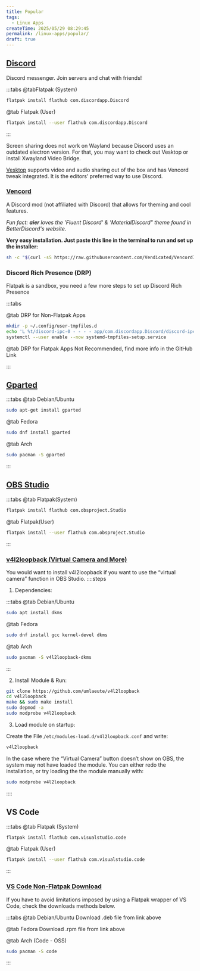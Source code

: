 ```yaml
---
title: Popular
tags:
  - Linux Apps
createTime: 2025/05/29 08:29:45
permalink: /linux-apps/popular/
draft: true
---
```


<!-- <sub>Go back to [Linux Apps Library](README.md)</sub> -->

## [Discord](https://flathub.org/apps/com.discordapp.Discord)

Discord messenger. Join servers and chat with friends!

:::tabs
@tabFlatpak (System)

```bash
flatpak install flathub com.discordapp.Discord
```

@tab Flatpak (User)

```bash
flatpak install --user flathub com.discordapp.Discord
```

:::

Screen sharing does not work on Wayland because Discord uses an outdated electron version. For that, you may want to check out Vesktop or install Xwayland Video Bridge.

[Vesktop](./editors-choice.md#vesktop) supports video and audio sharing out of the box and has Vencord tweak integrated. It is the editors’ preferred way to use Discord.

### [Vencord](https://vencord.dev/download/)

A Discord mod (not affiliated with Discord) that allows for theming and cool features.

_Fun fact: **aier** loves the 'Fluent Discord' & 'MaterialDiscord" theme found in BetterDiscord's website._

**Very easy installation. Just paste this line in the terminal to run and set up the installer:**

```bash
sh -c "$(curl -sS https://raw.githubusercontent.com/Vendicated/VencordInstaller/main/install.sh)"
```

### Discord Rich Presence (DRP)

Flatpak is a sandbox, you need a few more steps to set up Discord Rich Presence

:::tabs

@tab DRP for Non-Flatpak Apps

```bash
mkdir -p ~/.config/user-tmpfiles.d
echo 'L %t/discord-ipc-0 - - - - app/com.discordapp.Discord/discord-ipc-0' > ~/.config/user-tmpfiles.d/discord-rpc.conf
systemctl --user enable --now systemd-tmpfiles-setup.service
```

@tab DRP for Flatpak Apps
Not Recommended, find more info in the GitHub Link

:::

## [Gparted](https://gparted.org/download.php)

:::tabs
@tab Debian/Ubuntu

```bash
sudo apt-get install gparted
```

@tab Fedora

```bash
sudo dnf install gparted
```

@tab Arch

```bash
sudo pacman -S gparted
```

:::

## [OBS Studio](https://flathub.org/apps/com.obsproject.Studio)

:::tabs
@tab Flatpak(System)

```bash
flatpak install flathub com.obsproject.Studio
```

@tab Flatpak(User)

```bash
flatpak install --user flathub com.obsproject.Studio
```

:::

### [v4l2loopback (Virtual Camera and More)](https://github.com/umlaeute/v4l2loopback)

You would want to install v4l2loopback if you want to use the “virtual camera” function in OBS Studio.
::::steps

1. Dependencies:

:::tabs
@tab Debian/Ubuntu

```bash
sudo apt install dkms
```

@tab Fedora

```bash
sudo dnf install gcc kernel-devel dkms
```

@tab Arch

```bash
sudo pacman -S v4l2loopback-dkms
```

:::

2. Install Module & Run:

```bash
git clone https://github.com/umlaeute/v4l2loopback
cd v4l2loopback
make && sudo make install
sudo depmod -a
sudo modprobe v4l2loopback
```

3. Load module on startup:

Create the File `/etc/modules-load.d/v4l2loopback.conf` and write:

```bash
v4l2loopback
```

In the case where the “Virtual Camera” button doesn’t show on OBS, the system may not have loaded the module. You can either redo the installation, or try loading the the module manually with:

```bash
sudo modprobe v4l2loopback
```

::::

## VS Code

:::tabs
@tab Flatpak (System)

```bash
flatpak install flathub com.visualstudio.code
```

@tab Flatpak (User)

```bash
flatpak install --user flathub com.visualstudio.code
```

:::

### [VS Code Non-Flatpak Download](https://code.visualstudio.com/Download)

If you have to avoid limitations imposed by using a Flatpak wrapper of VS Code, check the downloads methods below.

:::tabs
@tab Debian/Ubuntu
Download .deb file from link above

@tab Fedora
Download .rpm file from link above

@tab Arch (Code - OSS)

```bash
sudo pacman -S code
```

:::

